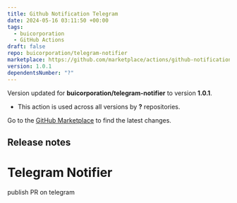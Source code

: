 ```yaml
---
title: Github Notification Telegram
date: 2024-05-16 03:11:50 +00:00
tags:
  - buicorporation
  - GitHub Actions
draft: false
repo: buicorporation/telegram-notifier
marketplace: https://github.com/marketplace/actions/github-notification-telegram
version: 1.0.1
dependentsNumber: "?"
---
```



Version updated for **buicorporation/telegram-notifier** to version **1.0.1**.
- This action is used across all versions by **?** repositories.

Go to the [GitHub Marketplace](https://github.com/marketplace/actions/github-notification-telegram) to find the latest changes.

## Release notes

# Telegram Notifier

publish PR on telegram

